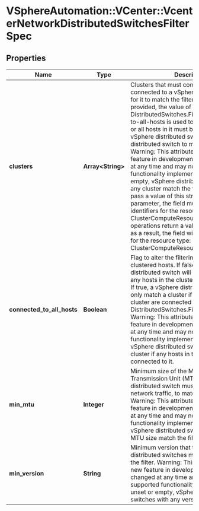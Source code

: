 # VSphereAutomation::VCenter::VcenterNetworkDistributedSwitchesFilterSpec

## Properties
Name | Type | Description | Notes
------------ | ------------- | ------------- | -------------
**clusters** | **Array&lt;String&gt;** | Clusters that must contain host(s) connected to a vSphere distributed switch for it to match the filter. For each cluster provided, the value of DistributedSwitches.FilterSpec.connected-to-all-hosts is used to control whether any or all hosts in it must be connected to the vSphere distributed switch for the vSphere distributed switch to match the filter. Warning: This attribute is part of a new feature in development. It may be changed at any time and may not have all supported functionality implemented. If unset or empty, vSphere distributed switches with any cluster match the filter. When clients pass a value of this structure as a parameter, the field must contain identifiers for the resource type: ClusterComputeResource. When operations return a value of this structure as a result, the field will contain identifiers for the resource type: ClusterComputeResource. | [optional] 
**connected_to_all_hosts** | **Boolean** | Flag to alter the filtering behavior among clustered hosts. If false, a vSphere distributed switch will match a cluster if any hosts in the cluster are connected to it. If true, a vSphere distributed switch will only match a cluster if all hosts in the cluster are connected to it (see DistributedSwitches.FilterSpec.clusters). Warning: This attribute is part of a new feature in development. It may be changed at any time and may not have all supported functionality implemented. If unset, a vSphere distributed switch will match a cluster if any hosts in the cluster are connected to it. | [optional] 
**min_mtu** | **Integer** | Minimum size of the Maximum Transmission Unit (MTU) that this vSphere distributed switch must permit for its network traffic, to match the filter. Warning: This attribute is part of a new feature in development. It may be changed at any time and may not have all supported functionality implemented. If unset, vSphere distributed switches with any MTU size match the filter. | [optional] 
**min_version** | **String** | Minimum version that the vSphere distributed switches must have to match the filter. Warning: This attribute is part of a new feature in development. It may be changed at any time and may not have all supported functionality implemented. If unset or empty, vSphere distributed switches with any version match the filter. | [optional] 



